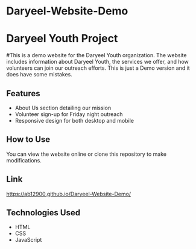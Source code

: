 # Daryeel-Website-Demo
# Daryeel Youth Project

#This is a demo website for the Daryeel Youth organization. The website includes information about Daryeel Youth, the services we offer, and how volunteers can join our outreach efforts. This is just a Demo version and it does have some mistakes.

## Features
- About Us section detailing our mission
- Volunteer sign-up for Friday night outreach
- Responsive design for both desktop and mobile

## How to Use
You can view the website online or clone this repository to make modifications.

## Link
https://ab12900.github.io/Daryeel-Website-Demo/

## Technologies Used
- HTML
- CSS
- JavaScript

